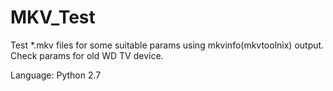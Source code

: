 MKV_Test
========

Test *.mkv files for some suitable params using mkvinfo(mkvtoolnix) output. 
Check params for old WD TV device. 

Language: Python 2.7
